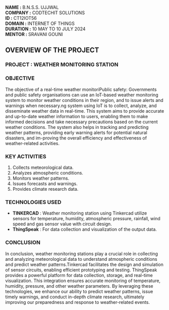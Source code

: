 **NAME :** B.N.S.S. UJJWAL  
**COMPANY :** CODTECHIT SOLUTIONS  
**ID :** CT12IOT56  
**DOMAIN :** INTERNET OF THINGS  
**DURATION :** 10 MAY TO 10 JULY 2024  
**MENTOR :** SRAVANI GOUNI

## OVERVIEW OF THE PROJECT

### PROJECT : WEATHER MONITORING STATION

### OBJECTIVE 
The objective of a real-time weather monitoriPublic safety: Governments and public safety organisations can use an IoT-based weather monitoring system to monitor weather conditions in their region, and to issue alerts and warnings when necessary.ng system using IoT is to collect, analyze, and disseminate weather data in real-time. This system aims to provide accurate and up-to-date weather information to users, enabling them to make informed decisions and take necessary precautions based on the current weather conditions. The system also helps in tracking and predicting weather patterns, providing early warning alerts for potential natural disasters, and im-proving the overall efficiency and effectiveness of weather-related activities.

### KEY ACTIVITIES
1. Collects meteorological data.
2. Analyzes atmospheric conditions.
3. Monitors weather patterns.
4. Issues forecasts and warnings.
5. Provides climate research data.

### TECHNOLOGIES USED  
- **TINKERCAD** : Weather monitoring station using Tinkercad utilize sensors for temperature, humidity, atmospheric pressure, rainfall, wind speed and gas sensor value with circuit design.
- **ThingSpeak** : For data collection and visualization of the output data.

### CONCLUSION
In conclusion, weather monitoring stations play a crucial role in collecting and analyzing meteorological data to understand atmospheric conditions and predict weather patterns.Tinkercad facilitates the design and simulation of sensor circuits, enabling efficient prototyping and testing. ThingSpeak provides a powerful platform for data collection, storage, and real-time visualization. This integration ensures accurate monitoring of temperature, humidity, pressure, and other weather parameters. By leveraging these technologies, we enhance our ability to predict weather patterns, issue timely warnings, and conduct in-depth climate research, ultimately improving our preparedness and response to weather-related events.

